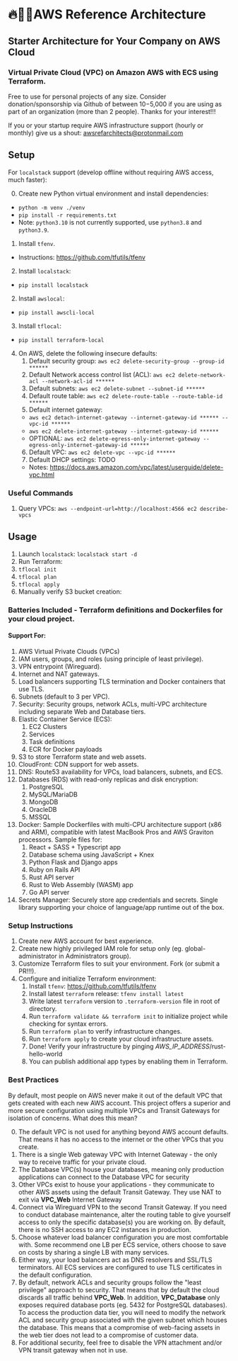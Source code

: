 # 🔥🌲👾AWS Reference Architecture

## Starter Architecture for Your Company on AWS Cloud

### Virtual Private Cloud (VPC) on Amazon AWS with ECS using Terraform.

Free to use for personal projects of any size. Consider donation/sponsorship via Github of between $10-$5,000 if you are using as part of an organization (more than 2 people). Thanks for your interest!!!

If you or your startup require AWS infrastructure support (hourly or monthly) give us a shout: awsrefarchitects@protonmail.com

## Setup

For `localstack` support (develop offline without requiring AWS access, much faster):

0. Create new Python virtual environment and install dependencies:
  - `python -m venv ./venv`
  - `pip install -r requirements.txt`
  - Note: `python3.10` is not currently supported, use `python3.8` and `python3.9`.
1. Install `tfenv`.
  - Instructions: https://github.com/tfutils/tfenv
2. Install `localstack`:
  - `pip install localstack`
2. Install `awslocal`:
  - `pip install awscli-local`
3. Install `tflocal`:
  - `pip install terraform-local`
4. On AWS, delete the following insecure defaults:
    1. Default security group: `aws ec2 delete-security-group --group-id ******`
    2. Default Network access control list (ACL): `aws ec2 delete-network-acl --network-acl-id ******`
    3. Default subnets: `aws ec2 delete-subnet --subnet-id ******`
    4. Default route table: `aws ec2 delete-route-table --route-table-id ******`
    5. Default internet gateway:
      - `aws ec2 detach-internet-gateway --internet-gateway-id ****** --vpc-id ******`
      - `aws ec2 delete-internet-gateway --internet-gateway-id ******`
      - OPTIONAL: `aws ec2 delete-egress-only-internet-gateway --egress-only-internet-gateway-id ******`
    6. Default VPC: `aws ec2 delete-vpc --vpc-id ******`
    7. Default DHCP settings: TODO
    - Notes: https://docs.aws.amazon.com/vpc/latest/userguide/delete-vpc.html

### Useful Commands

1. Query VPCs:
  `aws --endpoint-url=http://localhost:4566 ec2 describe-vpcs`

## Usage

1. Launch `localstack`: `localstack start -d`
2. Run Terraform:
  1. `tflocal init`
  2. `tflocal plan`
  3. `tflocal apply`
3. Manually verify S3 bucket creation:

### Batteries Included - Terraform definitions and Dockerfiles for your cloud project.

#### Support For:

1. AWS Virtual Private Clouds (VPCs)
2. IAM users, groups, and roles (using principle of least privilege).
3. VPN entrypoint (Wireguard).
4. Internet and NAT gateways.
5. Load balancers supporting TLS termination and Docker containers that use TLS.
6. Subnets (default to 3 per VPC).
7. Security: Security groups, network ACLs, multi-VPC architecture including separate Web and Database tiers.
8. Elastic Container Service (ECS):
    1. EC2 Clusters
    2. Services
    3. Task definitions
    4. ECR for Docker payloads
9. S3 to store Terraform state and web assets.
10. CloudFront: CDN support for web assets.
11. DNS: Route53 availability for VPCs, load balancers, subnets, and ECS.
12. Databases (RDS) with read-only replicas and disk encryption:
    1. PostgreSQL
    2. MySQL/MariaDB
    3. MongoDB
    4. OracleDB
    5. MSSQL
13. Docker: Sample Dockerfiles with multi-CPU architecture support (x86 and ARM), compatible with latest MacBook Pros and AWS Graviton processors. Sample files for:
    1. React + SASS + Typescript app
    2. Database schema using JavaScript + Knex
    3. Python Flask and Django apps
    4. Ruby on Rails API
    5. Rust API server
    6. Rust to Web Assembly (WASM) app
    7. Go API server
14. Secrets Manager: Securely store app credentials and secrets. Single library supporting your choice of language/app runtime out of the box.

### Setup Instructions

1. Create new AWS account for best experience.
2. Create new highly privileged IAM role for setup only (eg. global-administrator in Administrators group).
3. Customize Terraform files to suit your environment. Fork (or submit a PR!!!).
4. Configure and initialize Terraform environment:
    1. Install `tfenv`: https://github.com/tfutils/tfenv
    2. Install latest `terraform` release: `tfenv install latest`
    3. Write latest `terraform` version to `.terraform-version` file in root of directory.
    4. Run `terraform validate && terraform init` to initialize project while checking for syntax errors.
    5. Run `terraform plan` to verify infrastructure changes.
    6. Run `terraform apply` to create your cloud infrastructure assets.
    7. Done! Verify your infrastructure by pinging *AWS_IP_ADDRESS*/rust-hello-world
    8. You can publish additional app types by enabling them in Terraform.

### Best Practices

By default, most people on AWS never make it out of the default VPC that gets created with each new AWS account. This project offers a superior and more secure configuration using multiple VPCs and Transit Gateways for isolation of concerns. What does this mean?

0. The default VPC is not used for anything beyond AWS account defaults. That means it has no access to the internet or the other VPCs that you create.
1. There is a single Web gateway VPC with Internet Gateway - the only way to receive traffic for your private cloud.
2. The Database VPC(s) house your databases, meaning only production applications can connect to the Database VPC for security 
3. Other VPCs exist to house your applications - they communicate to other AWS assets using the default Transit Gateway. They use NAT to exit via **VPC_Web** Internet Gateway 
4. Connect via Wireguard VPN to the second Transit Gateway. If you need to conduct database maintenance, alter the routing table to give yourself access to only the specific database(s) you are working on. By default, there is no SSH access to any EC2 instances in production.
5. Choose whatever load balancer configuration you are most comfortable with. Some recommend one LB per ECS service, others choose to save on costs by sharing a single LB with many services.
6. Either way, your load balancers act as DNS resolvers and SSL/TLS terminators. All ECS services are configured to use TLS certificates in the default configuration. 
7. By default, network ACLs and security groups follow the "least privilege" approach to security. That means that by default the cloud discards all traffic behind **VPC_Web**. In addition, **VPC_Database** only exposes required database ports (eg. 5432 for PostgreSQL databases). To access the production data tier, you will need to modify the network ACL and security group associated with the given subnet which houses the database. This means that a compromise of web-facing assets in the web tier does not lead to a compromise of customer data.
8. For additional security, feel free to disable the VPN attachment and/or VPN transit gateway when not in use.
 
